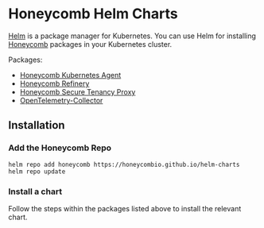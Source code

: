 # Honeycomb Helm Charts

[Helm](https://helm.sh/) is a package manager for Kubernetes.
You can use Helm for installing [Honeycomb](https://honeycomb.io) packages in your Kubernetes cluster.

Packages:
- [Honeycomb Kubernetes Agent](./charts/honeycomb)
- [Honeycomb Refinery](./charts/refinery)
- [Honeycomb Secure Tenancy Proxy](./charts/secure-tenancy)
- [OpenTelemetry-Collector](./charts/opentelemetry-collector)

## Installation

### Add the Honeycomb Repo
```
helm repo add honeycomb https://honeycombio.github.io/helm-charts
helm repo update
```
### Install a chart
Follow the steps within the packages listed above to install the relevant chart.
